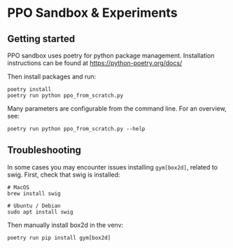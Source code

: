 # PPO Sandbox & Experiments

## Getting started

PPO sandbox uses poetry for python package management. Installation instructions can be found at https://python-poetry.org/docs/

Then install packages and run:

```
poetry install
poetry run python ppo_from_scratch.py
```

Many parameters are configurable from the command line. For an overview, see:

```
poetry run python ppo_from_scratch.py --help
```

## Troubleshooting

In some cases you may encounter issues installing `gym[box2d]`, related to swig.
First, check that swig is installed:

```
# MacOS
brew install swig

# Ubuntu / Debian
sudo apt install swig
```

Then manually install box2d in the venv:

```
poetry run pip install gym[box2d]
```
